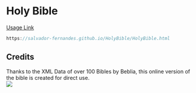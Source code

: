 # Holy Bible

[Usage Link](https://salvador-fernandes.github.io/HolyBible/HolyBible.html)
```js
https://salvador-fernandes.github.io/HolyBible/HolyBible.html
```

## Credits
Thanks to the XML Data of over 100 Bibles by Beblia, this online version of the bible is created for direct use.  
[![](https://github.com/Beblia.png?size=50)](https://github.com/Beblia/Holy-Bible-XML-Format)
<!--Songs: https://htmlpreview.github.io/?https://github.com/salvador-fernandes/HolyBible/blob/main/Songs.html-->
